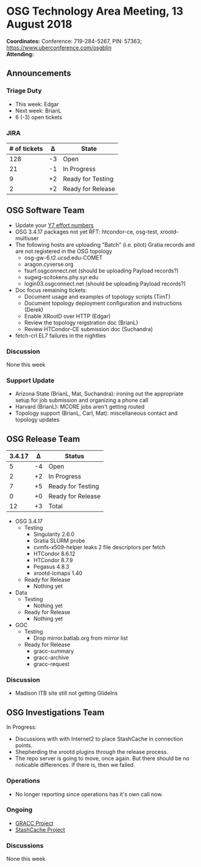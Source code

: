 # OSG Technology Area Meeting, 13 August 2018

**Coordinates:** Conference: 719-284-5267, PIN: 57363; <https://www.uberconference.com/osgblin>  
**Attending:**   


## Announcements


### Triage Duty

-   This week: Edgar
-   Next week: BrianL
-   6 (-3) open tickets


### JIRA

| # of tickets | &Delta; | State             |
|------------ |------- |----------------- |
| 128          | -3      | Open              |
| 21           | -1      | In Progress       |
| 9            | +2      | Ready for Testing |
| 2            | +2      | Ready for Release |


## OSG Software Team

-   Update your [Y7 effort numbers](https://docs.google.com/spreadsheets/d/1Rm7Mw6dQqxtQF_xsfj8N4ySYGoBGjEE6TuIZFWOp-5k/edit?usp=sharing)
-   OSG 3.4.17 packages not yet RFT: htcondor-ce, osg-test, xrootd-multiuser
-   The following hosts are uploading "Batch" (i.e. pilot) Gratia records and are not registered in the OSG topology  
    -   osg-gw-6.t2.ucsd.edu-COMET
    -   aragon.cyverse.org
    -   fsurf.osgconnect.net (should be uploading Payload records?)
    -   sugwg-scitokens.phy.syr.edu
    -   login03.osgconnect.net (should be uploading Payload records?)
-   Doc focus remaining tickets:  
    -   Document usage and examples of topology scripts (TimT)
    -   Document topology deployment configuration and instructions (Derek)
    -   Enable XRootD over HTTP (Edgar)
    -   Review the topology reigstration doc (BrianL)
    -   Review HTCondor-CE submission doc (Suchandra)
-   fetch-crl EL7 failures in the nightlies


### Discussion

None this week  


### Support Update

-   Arizona State (BrianL, Mat, Suchandra): ironing out the appropriate setup for job submission and organizing a phone call
-   Harvard (BrianL): MCORE jobs aren't getting routed
-   Topology support (BrianL, Carl, Mat): miscellaneous contact and topology updates


## OSG Release Team

| 3.4.17 | &Delta; | Status            |
|------ |------- |----------------- |
| 5      | -4      | Open              |
| 2      | +2      | In Progress       |
| 7      | +5      | Ready for Testing |
| 0      | +0      | Ready for Release |
| 12     | +3      | Total             |

-   OSG 3.4.17  
    -   Testing  
        -   Singularity 2.6.0
        -   Gratia SLURM probe
        -   cvmfs-x509-helper leaks 2 file descriptors per fetch
        -   HTCondor 8.6.12
        -   HTCondor 8.7.9
        -   Pegasus 4.8.3
        -   xrootd-lcmaps 1.40
    -   Ready for Release  
        -   Nothing yet
-   Data  
    -   Testing  
        -   Nothing yet
    -   Ready for Release  
        -   Nothing yet
-   GOC  
    -   Testing  
        -   Drop mirror.batlab.org from mirror list
    -   Ready for Release
        -   gracc-summary
        -   gracc-archive
        -   gracc-request


### Discussion

-   Madison ITB site still not getting GlideIns


## OSG Investigations Team

In Progress:  

-   Discussions with with Internet2 to place StashCache in connection points.
-   Shepherding the xrootd plugins through the release process.
-   The repo server is going to move, once again.  But there should be no noticable differences.  If there is, then we failed.


### Operations

-   No longer reporting since operations has it's own call now.


### Ongoing

-   [GRACC Project](https://jira.opensciencegrid.org/projects/GRACC/)
-   [StashCache Project](https://opensciencegrid.github.io/StashCache/)


### Discussions

None this week
